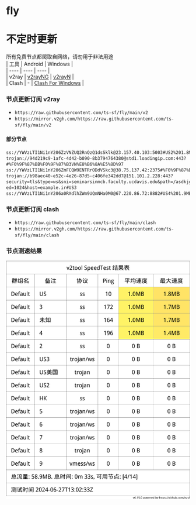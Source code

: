 # fly
# 不定时更新
所有免费节点都爬取自网络，请勿用于非法用途  
|  工具  | Android  | Windows  |  
|  ----  | ----   | ----  |  
| v2ray  | [v2rayNG](https://github.com/2dust/v2rayNG/releases) | [v2rayN](https://github.com/2dust/v2rayN/releases) |  
| Clash  | - | [Clash For Windows](https://github.com/2dust/clashN/releases) | 
  
### 节点更新订阅  v2ray
- `https://raw.githubusercontent.com/ts-sf/fly/main/v2`  
- `https://mirror.v2gh.com/https://raw.githubusercontent.com/ts-sf/fly/main/v2`  

#### 部分节点  
``` 
ss://YWVzLTI1Ni1nY206ZzVNZUQ2RnQzQ1dsSklk@23.157.40.103:5003#US2%201.8MB%2Fs
trojan://94d219c9-1afc-4d42-b090-8b3794764380@std1.loadingip.com:443?#%F0%9F%87%BB%F0%9F%87%B3VN%E8%B6%8A%E5%8D%97
ss://YWVzLTI1Ni1nY206ZmFCQW9ENTRrODdVSkc3@38.75.137.42:2375#%F0%9F%87%BA%F0%9F%87%B8US%E7%BE%8E%E5%9B%BD%201.9MB%2Fs
trojan://b98aec40-e52c-4e26-87d5-c406fe342dd7@151.101.2.228:443?security=tls&type=ws&sni=seminarsinmcb.faculty.ucdavis.edu&path=/asdkjgk?ed=1024&host=example.ir#US3
ss://YWVzLTI1Ni1nY206a0RXdlhZWm9UQmNHa0M0@67.220.86.72:8882#US4%201.9MB%2Fs
```
### 节点更新订阅  clash
- `https://raw.githubusercontent.com/ts-sf/fly/main/clash`  
- `https://mirror.v2gh.com/https://raw.githubusercontent.com/ts-sf/fly/main/clash`  

### 节点测速结果
![image](traffic.png)
